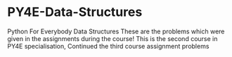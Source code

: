# PY4E-Data-Structures
Python For Everybody Data Structures
These are the problems which were given in the assignments during the course!
This is the second course in PY4E specialisation,
Continued the third course assignment problems
